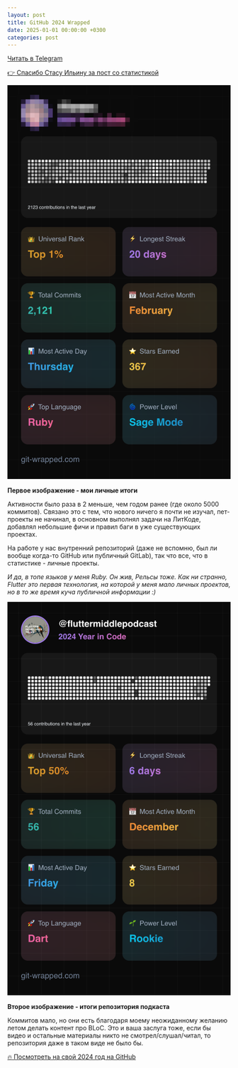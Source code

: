 ```yaml
---
layout: post
title: GitHub 2024 Wrapped
date: 2025-01-01 00:00:00 +0300
categories: post
---
```


[Читать в Telegram](https://t.me/fluttermiddlepodcast/367)

[👉 Спасибо Стасу Ильину за пост со статистикой](https://t.me/frezycode/514)

<img src="/assets/github/2024_wrapped_personal.png" width="720"/>

**Первое изображение - мои личные итоги**

Активности было раза в 2 меньше, чем годом ранее (где около 5000 коммитов). Связано это с тем, что нового ничего я почти
не изучал, пет-проекты не начинал, в основном выполнял задачи на ЛитКоде, добавлял небольшие фичи и правил баги в уже
существующих проектах.

На работе у нас внутренний репозиторий (даже не вспомню, был ли вообще когда-то GitHub или публичный GitLab), так что
все, что в статистике - личные проекты.

*И да, в топе языков у меня Ruby. Он жив, Рельсы тоже. Как ни странно, Flutter это первая технология, на которой у меня
мало личных проектов, но в то же время куча публичной информации :)*

<img src="/assets/github/2024_wrapped_podcast.png" width="720"/>

**Второе изображение - итоги репозитория подкаста**

Коммитов мало, но они есть благодаря моему неожиданному желанию летом делать контент про BLoC. Это и ваша заслуга тоже,
если бы видео и остальные материалы никто не смотрел/слушал/читал, то репозитория даже в таком виде не было бы.

[🔥 Посмотреть на свой 2024 год на GitHub](https://git-wrapped.com/)
